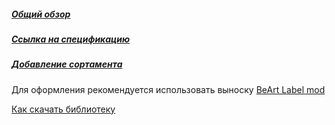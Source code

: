 ##### [Общий обзор](https://www.youtube.com/watch?v=KpgAdBZ7WdE "##### Общий обзор")
##### [Ссылка на спецификацию](https://github.com/kuvbur/material-specification "##### Ссылка на спецификацию")
##### [Добавление сортамента](https://kuvbur.blogspot.com/2019/11/archicad.html "##### Добавление сортамента")

Для оформления рекомендуется использовать выноску [BeArt Label mod](https://github.com/kuvbur/gdl_bibl/tree/master/kuvbur_%D0%92%D1%8B%D0%BD%D0%BE%D1%81%D0%BA%D0%B0%20BeArt%20Label%20mod)

[Как скачать библиотеку](https://github.com/kuvbur/gdl_bibl/wiki/%D0%9A%D0%B0%D0%BA-%D1%81%D0%BA%D0%B0%D1%87%D0%B0%D1%82%D1%8C-%D0%B1%D0%B8%D0%B1%D0%BB%D0%B8%D0%BE%D1%82%D0%B5%D0%BA%D0%B8)

